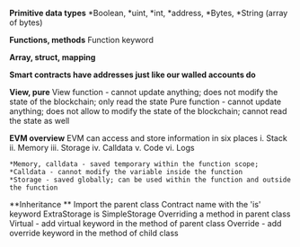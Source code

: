 __Primitive data  types__
	*Boolean, 
	*uint,
	*int, 
	*address, 
	*Bytes,
	*String (array of bytes)

**Functions, methods**
	Function keyword
	
**Array, struct, mapping**
	
**Smart contracts have addresses just like our walled accounts do**

**View, pure**
	View function - cannot update anything; does not modify the state of the blockchain; only read the state 
	Pure function - cannot update anything; does not allow to modify the state of the blockchain; cannot read the state as well
	
**EVM overview**
	EVM can access and store information in six places
			i. Stack
			ii. Memory
			iii. Storage
			iv. Calldata
			v. Code
			vi. Logs
		
	*Memory, calldata - saved temporary within the function scope; 
	*Calldata - cannot modify the variable inside the function
	*Storage - saved globally; can be used within the function and outside the function

**Inheritance **
	Import the parent class
	Contract name with the 'is' keyword
		ExtraStorage is SimpleStorage
	Overriding a method in parent class
		Virtual - add virtual keyword in the method of parent class
		Override - add override keyword in the method of child class
